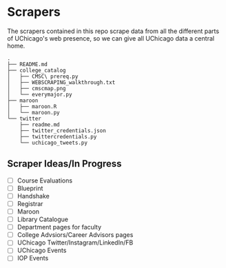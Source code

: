 # Scrapers
The scrapers contained in this repo scrape data from all the different parts of UChicago's web presence, so we can give all UChicago data a central home. 
```
.
├── README.md
├── college_catalog
│   ├── CMSC\ prereq.py
│   ├── WEBSCRAPING_walkthrough.txt
│   ├── cmscmap.png
│   └── everymajor.py
├── maroon
│   ├── maroon.R
│   └── maroon.py
└── twitter
    ├── readme.md
    ├── twitter_credentials.json
    ├── twittercredentials.py
    └── uchicago_tweets.py
```

## Scraper Ideas/In Progress 
- [ ] Course Evaluations 
- [ ] Blueprint 
- [ ] Handshake 
- [ ] Registrar 
- [ ] Maroon 
- [ ] Library Catalogue 
- [ ] Department pages for faculty 
- [ ] College Advsiors/Career Advisors pages 
- [ ] UChicago Twitter/Instagram/LinkedIn/FB
- [ ] UChicago Events
- [ ] IOP Events

